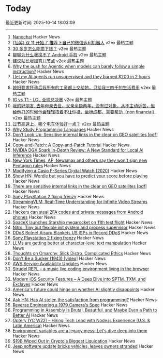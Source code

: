 # Today

最近更新时间: 2025-10-14 18:03:09

--- 
1. [Nanochat](https://simonwillison.net/2025/Oct/13/nanochat/) Hacker News
2. [[抽奖] 双 11 开始了,推荐下自己的微信返利机器人](https://www.v2ex.com/t/1165099) v2ex 最热主题
3. [30 多岁怎么能攒下钱？](https://www.v2ex.com/t/1165096) v2ex 最热主题
4. [聊聊为什么我换不了 Android 手机](https://www.v2ex.com/t/1165043) v2ex 最热主题
5. [建议站长增加育儿节点](https://www.v2ex.com/t/1165024) v2ex 最热主题
6. [Why the push for Agentic when models can barely follow a simple instruction?](https://forum.cursor.com/t/why-the-push-for-agentic-when-models-can-barely-follow-a-single-simple-instruction/137154) Hacker News
7. [I let my AI agents run unsupervised and they burned $200 in 2 hours](https://blog.justcopy.ai/p/i-let-my-ai-agents-run-unsupervised) Hacker News
8. [媳妇要求怀孕后我所有的工资都上交给她，只给我三四千的生活费用](https://www.v2ex.com/t/1165056) v2ex 最热主题
9. [IG vs T1 - LOL 全球总决赛](https://www.v2ex.com/t/1165015) v2ex 最热主题
10. [我的好朋友, 去年母亲去世，父亲余额两年，没有过对象，从不主动诉苦，但给他打的时候他会轻轻拽着不让你挂，坐标成都，需要帮助（non financial）](https://www.v2ex.com/t/1165014) v2ex 最热主题
11. [过节高速上，哪个电车体验好一点？](https://www.v2ex.com/t/1165006) v2ex 最热主题
12. [Why Study Programming Languages](https://people.csail.mit.edu/rachit/post/why-study-programming-languages/) Hacker News
13. [Don’t Look Up: Sensitive internal links in the clear on GEO satellites [pdf]](https://satcom.sysnet.ucsd.edu/docs/dontlookup_ccs25_fullpaper.pdf) Hacker News
14. [Copy-and-Patch: A Copy-and-Patch Tutorial](https://transactional.blog/copy-and-patch/tutorial) Hacker News
15. [NVIDIA DGX Spark In-Depth Review: A New Standard for Local AI Inference](https://lmsys.org/blog/2025-10-13-nvidia-dgx-spark/) Hacker News
16. [New York Times, AP, Newsmax and others say they won't sign new Pentagon rules](https://apnews.com/article/pentagon-press-access-defense-department-rules-95878bce05096912887701eaa6d019c6) Hacker News
17. [Modifying a Casio F-Series Digital Watch (2020)](https://shellzine.net/casio-f-series-mods/) Hacker News
18. [Show HN: Wordle but you have to predict your score before playing](https://boring.game/invite/SRhyUStjin) Hacker News
19. [There are sensitive internal links in the clear on GEO satellites [pdf]](https://satcom.sysnet.ucsd.edu/docs/dontlookup_ccs25_fullpaper.pdf) Hacker News
20. [Sony PlayStation 2 fixing frenzy](https://retrohax.net/sony-playstation-2-fixing-frenzy/) Hacker News
21. [StreamingVLM: Real-Time Understanding for Infinite Video Streams](https://arxiv.org/abs/2510.09608) Hacker News
22. [Hackers can steal 2FA codes and private messages from Android phones](https://arstechnica.com/security/2025/10/no-fix-yet-for-attack-that-lets-hackers-pluck-2fa-codes-from-android-phones/) Hacker News
23. [SpaceX launches Starship megarocket on 11th test flight](https://www.cnn.com/science/live-news/spacex-starship-flight-11-launch-10-13-25) Hacker News
24. [Nitro: Tiny but flexible init system and process supervisor](https://github.com/leahneukirchen/nitro) Hacker News
25. [DDoS Botnet Aisuru Blankets US ISPs in Record DDoS](https://krebsonsecurity.com/2025/10/ddos-botnet-aisuru-blankets-us-isps-in-record-ddos/) Hacker News
26. [Sony Playstation 2 fixing frenzy](https://retrohax.net/sony-playstation-2-fixing-frenzy/) Hacker News
27. [LLMs are getting better at character-level text manipulation](https://blog.burkert.me/posts/llm_evolution_character_manipulation/) Hacker News
28. [Thoughts on Omarchy: Slick Distro, Complicated Ethics](https://tedium.co/2025/10/13/omarchy-linux-distro-commentary/) Hacker News
29. [Don't Be a Sucker (1943) [video]](https://www.youtube.com/watch?v=vGAqYNFQdZ4) Hacker News
30. [AWS Service Availability Updates](https://aws.amazon.com/about-aws/whats-new/2025/10/aws-service-availability/) Hacker News
31. [Strudel REPL – a music live coding environment living in the browser](https://strudel.cc) Hacker News
32. [Modern iOS Security Features – A Deep Dive into SPTM, TXM, and Exclaves](https://arxiv.org/abs/2510.09272) Hacker News
33. [America's future could hinge on whether AI slightly disappoints](https://www.noahpinion.blog/p/americas-future-could-hinge-on-whether) Hacker News
34. [Ask HN: Has AI stolen the satisfaction from programming?](https://news.ycombinator.com/item?id=45572130) Hacker News
35. [Reverse Engineering a 1979 Camera's Spec](https://blog.mano.lol/posts/film/) Hacker News
36. [Programming in Assembly Is Brutal, Beautiful, and Maybe Even a Path to Better AI](https://www.wired.com/story/programming-assembly-artificial-intelligence/) Hacker News
37. [Optery (YC W22) – Hiring Tech Lead with Node.js Experience (U.S. & Latin America)](https://www.optery.com/careers/) Hacker News
38. [Environment variables are a legacy mess: Let's dive deep into them](https://allvpv.org/haotic-journey-through-envvars/) Hacker News
39. [$19B Wiped Out in Crypto's Biggest Liquidation](https://decrypt.co/344038/morning-minute-19b-wiped-out-in-cryptos-biggest-liquidation-ever) Hacker News
40. [Jeep software update bricks vehicles, leaves owners stranded](https://www.thestack.technology/jeep-software-update-bricks-vehicles-leaves-owners-stranded/) Hacker News
